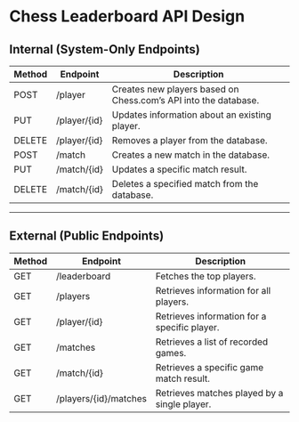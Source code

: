# Chess Leaderboard API Design

## Internal (System-Only Endpoints)

| Method | Endpoint     | Description                                                     |
| ------ | ------------ | --------------------------------------------------------------- |
| POST   | /player      | Creates new players based on Chess.com’s API into the database. |
| PUT    | /player/{id} | Updates information about an existing player.                   |
| DELETE | /player/{id} | Removes a player from the database.                             |
| POST   | /match       | Creates a new match in the database.                            |
| PUT    | /match/{id}  | Updates a specific match result.                                |
| DELETE | /match/{id}  | Deletes a specified match from the database.                    |

---

## External (Public Endpoints)

| Method | Endpoint              | Description                                  |
| ------ | --------------------- | -------------------------------------------- |
| GET    | /leaderboard          | Fetches the top players.                     |
| GET    | /players              | Retrieves information for all players.       |
| GET    | /player/{id}          | Retrieves information for a specific player. |
| GET    | /matches              | Retrieves a list of recorded games.          |
| GET    | /match/{id}           | Retrieves a specific game match result.      |
| GET    | /players/{id}/matches | Retrieves matches played by a single player. |
